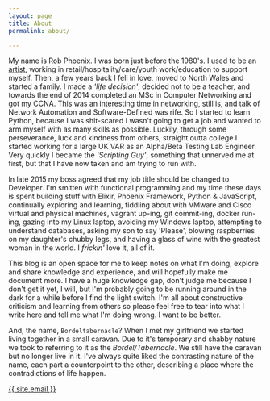 ```yaml
---
layout: page
title: About
permalink: about/

---
```


My name is Rob Phoenix. I was born just before the 1980's. I used to be an
[artist](http://rm-phoenix.co.uk/), working in retail/hospitality/care/youth
work/education to support myself. Then, a few years back I fell in love, moved
to North Wales and started a family. I made a *'life decision'*, decided not to
be a teacher, and towards the end of 2014 completed an MSc in Computer
Networking and got my CCNA. This was an interesting time in networking, still
is, and talk of Network Automation and Software-Defined was rife.  So I started
to learn Python, because I was shit-scared I wasn't going to get a job and
wanted to arm myself with as many skills as possible.  Luckily, through some
perseverance, luck and kindness from others, straight outta college I started
working for a large UK VAR as an Alpha/Beta Testing Lab Engineer. Very quickly I
became the *'Scripting Guy'*, something that unnerved me at first, but that I
have now taken and am trying to run with.

In late 2015 my boss agreed that my job title should be changed to
Developer.  I'm smitten with functional programming and my time these days is
spent building stuff with Elixir, Phoenix Framework, Python & JavaScript,
continually exploring and learning, fiddling about with VMware and Cisco virtual
and physical machines, vagrant up-ing, git commit-ing, docker run-ing, gazing
into my Linux laptop, avoiding my Windows laptop, attempting to understand
databases, asking my son to say 'Please', blowing raspberries on my daughter's
chubby legs, and having a glass of wine with the greatest woman in the world.
I *frickin'* love it, all of it.

This blog is an open space for me to keep notes on what I'm doing, explore and
share knowledge and experience, and will hopefully make me document more. I have
a huge knowledge gap, don't judge me because I don't get it yet, I will, but I'm
probably going to be running around in the dark for a while before I find the
light switch. I'm all about constructive criticism and learning from others so
please feel free to tear into what I write here and tell me what I'm doing
wrong. I want to be better.

And, the name, `Bordeltabernacle`? When I met my girlfriend we started living
together in a small caravan.  Due to it's temporary and shabby nature we took to
referring to it as the *Bordel/Tabernacle*.  We still have the caravan but no
longer live in it. I've always quite liked the contrasting nature of the name,
each part a counterpoint to the other, describing a place where the
contradictions of life happen.

<p class="post-meta">
<a href="mailto:{{ site.email }}">{{ site.email }}</a>
</p>
